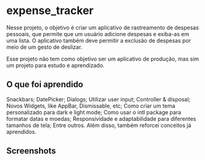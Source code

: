 # expense_tracker

Nesse projeto, o objetivo é criar um aplicativo de rastreamento de despesas pessoais, que permite que um usuário adicione despesas e exiba-as em uma lista. O aplicativo também deve permitir a exclusão de despesas por meio de um gesto de deslizar.

Esse projeto não tem como objetivo ser um aplicativo de produção, mas sim um projeto para estudo e aprendizado.

## O que foi aprendido

Snackbars;
DatePicker;
Dialogs;
Utilizar user input;
Controller & disposal;
Novos Widgets, like AppBar, Dismissable, etc;
Como criar um tema personalizado para dark e light mode;
Como usar o intl package para formatar datas e moedas;
Responsividade e adaptabilidade para diferentes tamanhos de tela;
Entre outros.
Além disso, também reforcei conceitos já aprendidos.

## Screenshots
